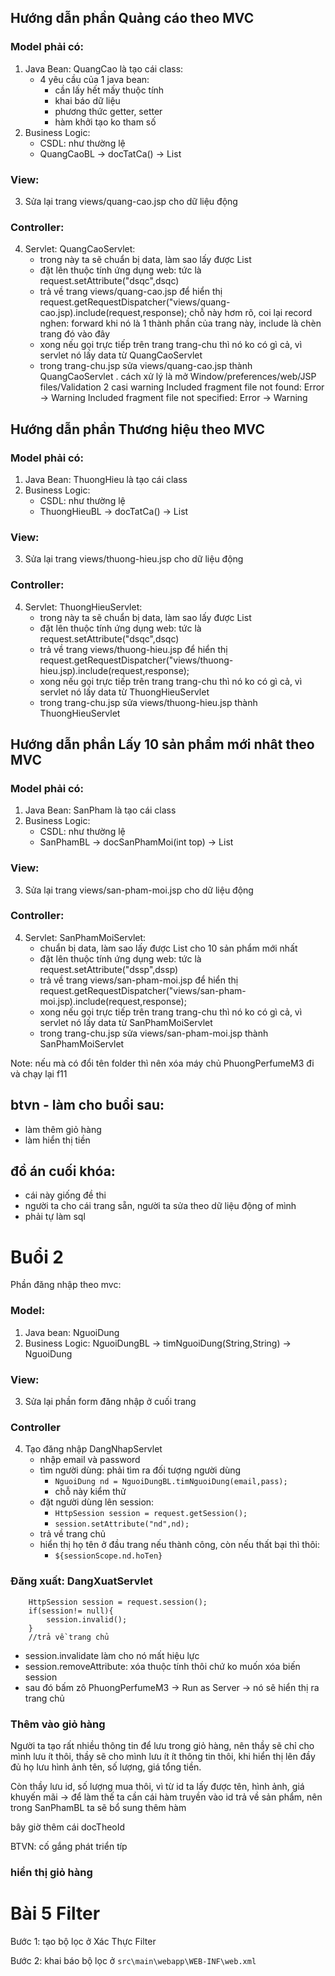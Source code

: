 ## Hướng dẫn phần Quảng cáo theo MVC
### Model phải có:
1. Java Bean: QuangCao là tạo cái class:
	- 4 yêu cầu của 1 java bean: 
		+ cần lấy hết mấy thuộc tính
		+ khai báo dữ liệu
		+ phương thức getter, setter
		+ hàm khởi tạo ko tham số
2. Business Logic: 
	- CSDL: như thường lệ
	- QuangCaoBL -> docTatCa() -> List<QuangCao>
### View:
3. Sửa lại trang views/quang-cao.jsp cho dữ liệu động
### Controller:
4. Servlet: QuangCaoServlet: 
	+ trong này ta sẽ chuẩn bị data, làm sao lấy được List<QuangCao>
	+ đặt lên thuộc tính ứng dụng web: tức là request.setAttribute("dsqc",dsqc)
	+ trả về trang views/quang-cao.jsp để hiển thị
		request.getRequestDispatcher("views/quang-cao.jsp).include(request,response); 
		chỗ này hơm rõ, coi lại record nghen: forward khi nó là 1 thành phần của trang này, include là chèn trang đó vào đây
	+ xong nếu gọi trực tiếp trên trang trang-chu thì nó ko có gì cả, vì servlet nó lấy data từ QuangCaoServlet
	+ trong trang-chu.jsp sửa views/quang-cao.jsp thành QuangCaoServlet
		. cách xử lý là mở Window/preferences/web/JSP files/Validation 2 casi warning 
			Included fragment file not found: Error -> Warning
			Included fragment file not specified: Error -> Warning

## Hướng dẫn phần Thương hiệu theo MVC
### Model phải có:
1. Java Bean: ThuongHieu là tạo cái class
2. Business Logic: 
	- CSDL: như thường lệ
	- ThuongHieuBL -> docTatCa() -> List<ThuongHieu>
### View:
3. Sửa lại trang views/thuong-hieu.jsp cho dữ liệu động
### Controller:
4. Servlet: ThuongHieuServlet: 
	+ trong này ta sẽ chuẩn bị data, làm sao lấy được List<ThuongHieu>
	+ đặt lên thuộc tính ứng dụng web: tức là request.setAttribute("dsqc",dsqc)
	+ trả về trang views/thuong-hieu.jsp để hiển thị
		request.getRequestDispatcher("views/thuong-hieu.jsp).include(request,response); 
	+ xong nếu gọi trực tiếp trên trang trang-chu thì nó ko có gì cả, vì servlet nó lấy data từ ThuongHieuServlet
	+ trong trang-chu.jsp sửa views/thuong-hieu.jsp thành ThuongHieuServlet

## Hướng dẫn phần Lấy 10 sản phẩm mới nhât theo MVC
### Model phải có:
1. Java Bean: SanPham là tạo cái class
2. Business Logic: 
	- CSDL: như thường lệ
	- SanPhamBL -> docSanPhamMoi(int top) -> List<SanPham>
### View:
3. Sửa lại trang views/san-pham-moi.jsp cho dữ liệu động
### Controller:
4. Servlet: SanPhamMoiServlet: 
	+ chuẩn bị data, làm sao lấy được List<SanPham> cho 10 sản phẩm mới nhất
	+ đặt lên thuộc tính ứng dụng web: tức là request.setAttribute("dssp",dssp)
	+ trả về trang views/san-pham-moi.jsp để hiển thị
		request.getRequestDispatcher("views/san-pham-moi.jsp).include(request,response); 
	+ xong nếu gọi trực tiếp trên trang trang-chu thì nó ko có gì cả, vì servlet nó lấy data từ SanPhamMoiServlet
	+ trong trang-chu.jsp sửa views/san-pham-moi.jsp thành SanPhamMoiServlet

Note: nếu mà có đổi tên folder thì nên xóa máy chủ PhuongPerfumeM3 đi và chạy lại f11

btvn - làm cho buổi sau:
----
- làm thêm giỏ hàng
- làm hiển thị tiền

đồ án cuối khóa:
---
- cái này giống đề thi
- người ta cho cái trang sẵn, người ta sửa theo dữ liệu động of mình
- phải tự làm sql


# Buổi  2
Phần đăng nhập theo mvc:

### Model:
1. Java bean: NguoiDung
2. Business Logic: NguoiDungBL -> timNguoiDung(String,String) -> NguoiDung
### View: 
3. Sửa lại phần form đăng nhập ở cuối trang
### Controller
4. Tạo đăng nhập DangNhapServlet
	- nhập email và password
	- tìm người dùng: phải tìm ra đối tượng người dùng
		- `NguoiDung nd = NguoiDungBL.timNguoiDung(email,pass);`
		- chỗ này kiểm thử
	- đặt người dùng lên session:
		- `HttpSession session = request.getSession();`
		- `session.setAttribute("nd",nd);`
	- trả về trang chủ
	- hiển thị họ tên ở đầu trang nếu thành công, còn nếu thất bại thì thôi:
		- `${sessionScope.nd.hoTen}`
### Đăng xuất: DangXuatServlet
```
	HttpSession session = request.session();
	if(session!= null){
		session.invalid();
	}
	//trả về trang chủ
```
- session.invalidate làm cho nó mất hiệu lực
- session.removeAttribute: xóa thuộc tính thôi chứ ko muốn xóa biến session
- sau đó bấm zô PhuongPerfumeM3 -> Run as Server -> nó sẽ hiển thị ra trang chủ

### Thêm vào giỏ hàng

Người ta tạo rất nhiều thông tin để lưu trong giỏ hàng, nên thầy sẽ chỉ cho mình lưu ít thôi, thầy sẽ cho mình lưu ít ít thông tin thôi, khi hiển thị lên đầy đủ họ lưu hình ảnh tên, số lượng, giá tổng tiền.

Còn thầy lưu id, số lượng mua thôi, vì từ id ta lấy được tên, hình ảnh, giá khuyến mãi -> để làm thế ta cần cái hàm truyền vào id trả về sản phẩm, nên trong SanPhamBL ta sẽ bổ sung thêm hàm

bây giờ thêm cái docTheoId

BTVN: cố gắng phát triển típ

### hiển thị giỏ hàng

# Bài 5 Filter

Bước 1: tạo bộ lọc ở Xác Thực Filter

Bước 2: khai báo bộ lọc ở `src\main\webapp\WEB-INF\web.xml`
